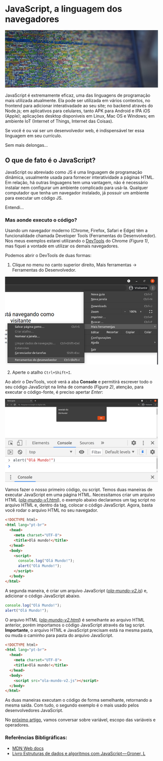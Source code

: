 # JavaScript, a linguagem dos navegadores

![Código JavaScript minificado](./assets/javascript-artigo-1-capa.jpg)

JavaScript é extremamente eficaz, uma das linguagens de programação mais utilizada atualmente. Ela pode ser utilizada em vários contextos, no frontend para adicionar interativadade ao seu site; no backend através do Node.js; em aplicativos para celulares, tanto APK para Android e IPA iOS (Apple); aplicações desktop disponíveis em Linux, Mac OS e Windows; em ambiente IoT (Internet of Things, Internet das Coisas).

Se você é ou vai ser um desenvolvedor web, é indispensável ter essa linguagem em seu currículo.

Sem mais delongas…

## O que de fato é o JavaScript?

JavaScript ou abreviado como JS é uma linguagem de programação dinâmica, usualmente usada para fornecer interatividade a páginas HTML. Em relação, há outras linguagens tem uma vantagem, não é necessário instalar nem configurar um ambiente complicado para usá-la. Qualquer computador que tenha um navegador instalado, já possuir um ambiente para executar um código JS.

Entendi…

### Mas aonde executo o código?

Usando um navegador moderno (Chrome, Firefox, Safari e Edge) têm a funcionalidade chamada Developer Tools (Ferramentas do Desenvolvedor). Nos meus exemplos estarei utilizando o [DevTools](https://medium.com/r/?url=https%3A%2F%2Fwww.alura.com.br%2Fconteudo%2Fchrome-devtools) do Chrome _(Figura 1)_, mas fiquei a vontade em utilizar os demais navegadores.

Podemos abrir o DevTools de duas formas:

1. Clique no menu no canto superior direito, Mais ferramentas -> Ferramentas do Desenvolvedor.

![Figura 1](./assets/dev-tools.png)

2. Aperte o atalho `Ctrl+Shift+I`.

Ao abrir o DevTools, você verá a aba **Console** e permitirá escrever todo o seu código JavaScript na linha de comando _(Figura 2)_, atenção, para executar o código-fonte, é preciso apertar _Enter_:

![Figura 2](./assets/dev-tools-alert-ola-mundo.png)

Vamos fazer o nosso primeiro código, ou script. Temos duas maneiras de executar JavaScript em uma página HTML. Necessitamos criar um arquivo HTML ([_ola-mundo-v1.html_](./ola-mundo-v1.html)), o exemplo abaixo declaramos um tag script no arquivo HTML e, dentro da tag, colocar o código JavaScript. Agora, basta você rodar o arquivo HTML no seu navegador.


```html
<!DOCTYPE html>
<html lang="pt-br">
  <head>
    <meta charset="UTF-8">
    <title>Olá mundo!</title>
  </head>
  <body>
    <script>
      console.log("Olá Mundo!");
      alert("Olá Mundo!");
    </script>
  </body>
</html>
```

A segunda maneira, é criar um arquivo JavaScript ([_ola-mundo-v2.js_](./ola-mundo-v2.js)) e, adicionar o código JavaScript abaixo.

```js
console.log("Olá Mundo!");
alert("Olá Mundo!");
```

O arquivo HTML ([_ola-mundo-v2.html_](./ola-mundo-v2.html)) é semelhante ao arquivo HTML anterior, porém importamos o código JavaScript através da tag script. **Importante**, o arquivo HTML e JavaScript precisam está na mesma pasta, ou muda o caminho para pasta do arquivo JavaScript.

```html
<!DOCTYPE html>
<html lang="pt-br">
  <head>
    <meta charset="UTF-8">
    <title>Olá mundo!</title>
  </head>
  <body>
    <script src="ola-mundo-v2.js"></script>
  </body>
</html>
```

As duas maneiras executam o código de forma semelhante, retornando a mesma saída. Com tudo, o segundo exemplo é o mais usado pelos desenvolvedores JavaScript.

No [próximo artigo](../2-javascript-variaveis-escopo-operadores/README.md), vamos conversar sobre variável, escopo das variáveis e operadores.

### Referências Bibligráficas:
- [MDN Web docs](https://developer.mozilla.org/pt-BR/docs/Learn/Getting_started_with_the_web/JavaScript_basics)
- [Livro Estruturas de dados e algoritmos com JavaScript — Groner, L](https://www.google.com.br/books/edition/Estruturas_de_dados_e_algoritmos_com_Jav/0nWKDwAAQBAJ?hl=pt-BR)
